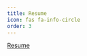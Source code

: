 ```yaml
---
title: Resume
icon: fas fa-info-circle
order: 3
---
```


<a href="mgregoire254.github.io/assets/MikeGregoireResume.pdf" target="_blank">Resume</a>